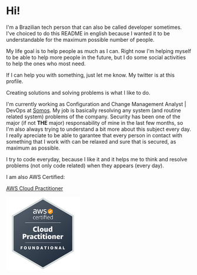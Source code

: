 # Hi!

I'm a Brazilian tech person that can also be called developer sometimes. I've choiced to do this README in english because I wanted it to be understandable for the maximum possible number of people.

My life goal is to help people as much as I can. Right now I'm helping myself to be able to help more people in the future, but I do some social activities to help the ones who most need.

If I can help you with something, just let me know. My twitter is at this profile.

Creating solutions and solving problems is what I like to do.

I'm currently working as Configuration and Change Management Analyst | DevOps at <a href="https://somos.us" target="_blank">Somos</a>. My job is basically resolving any system (and routine related system) problems of the company. Security has been one of the major (if not **THE** major) responsability of mine in the last few months, so I'm also always trying to understand a bit more about this subject every day. I really apreciate to be able to garantee that every person in contact with something that I work with can be relaxed and sure that is secured, as maximum as possible.

I try to code everyday, because I like it and it helps me to think and resolve problems (not only code related) when they appears (every day).

I am also AWS Certified:

[AWS Cloud Practitioner](https://www.credly.com/badges/2351bdbe-b8bd-408f-a2f3-45f878267b23/public_url)

<a href="https://www.credly.com/badges/2351bdbe-b8bd-408f-a2f3-45f878267b23/public_url" target="_blank"> <img src="cplogo.png" alt="AWS Cloud Practitioner Logo" width="200"/></a>

<!--
**newlomar/newlomar** is a ✨ _special_ ✨ repository because its `README.md` (this file) appears on your GitHub profile.

Here are some ideas to get you started:

- 🔭 I’m currently working on ...
- 🌱 I’m currently learning ...
- 👯 I’m looking to collaborate on ...
- 🤔 I’m looking for help with ...
- 💬 Ask me about ...
- 📫 How to reach me: ...
- 😄 Pronouns: ...
- ⚡ Fun fact: ...
-->
